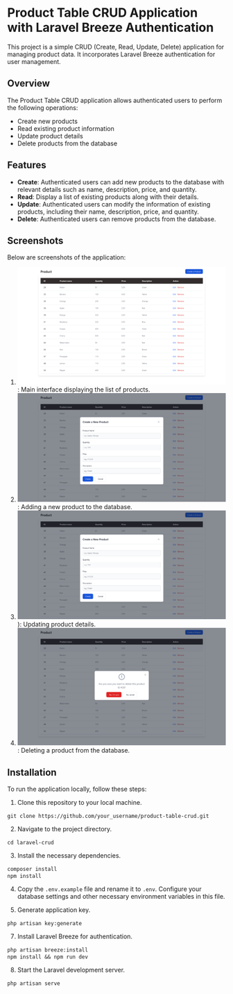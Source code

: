 # Product Table CRUD Application with Laravel Breeze Authentication

This project is a simple CRUD (Create, Read, Update, Delete) application for managing product data. It incorporates Laravel Breeze authentication for user management.

## Overview

The Product Table CRUD application allows authenticated users to perform the following operations:

-   Create new products
-   Read existing product information
-   Update product details
-   Delete products from the database

## Features

-   **Create**: Authenticated users can add new products to the database with relevant details such as name, description, price, and quantity.
-   **Read**: Display a list of existing products along with their details.
-   **Update**: Authenticated users can modify the information of existing products, including their name, description, price, and quantity.
-   **Delete**: Authenticated users can remove products from the database.

## Screenshots

Below are screenshots of the application:

1. ![Product Table](image.png): Main interface displaying the list of products.
2. ![Create a Product](image-1.png): Adding a new product to the database.
3. ![Update a Product](image-2.png)): Updating product details.
4. ![Delete a Product](image-3.png): Deleting a product from the database.

## Installation

To run the application locally, follow these steps:

1. Clone this repository to your local machine.

```
git clone https://github.com/your_username/product-table-crud.git
```

2. Navigate to the project directory.

```
cd laravel-crud
```

3. Install the necessary dependencies.

```
composer install
npm install
```

4. Copy the `.env.example` file and rename it to `.env`. Configure your database settings and other necessary environment variables in this file.

5. Generate application key.

```
php artisan key:generate
```

7. Install Laravel Breeze for authentication.

```
php artisan breeze:install
npm install && npm run dev
```

8. Start the Laravel development server.

```
php artisan serve
```
